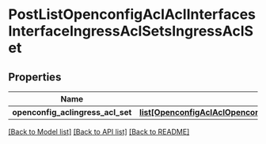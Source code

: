 # PostListOpenconfigAclAclInterfacesInterfaceIngressAclSetsIngressAclSet

## Properties
Name | Type | Description | Notes
------------ | ------------- | ------------- | -------------
**openconfig_aclingress_acl_set** | [**list[OpenconfigAclAclOpenconfigaclaclInterfacesIngressaclsetsIngressaclset]**](OpenconfigAclAclOpenconfigaclaclInterfacesIngressaclsetsIngressaclset.md) |  | [optional] 

[[Back to Model list]](../README.md#documentation-for-models) [[Back to API list]](../README.md#documentation-for-api-endpoints) [[Back to README]](../README.md)


